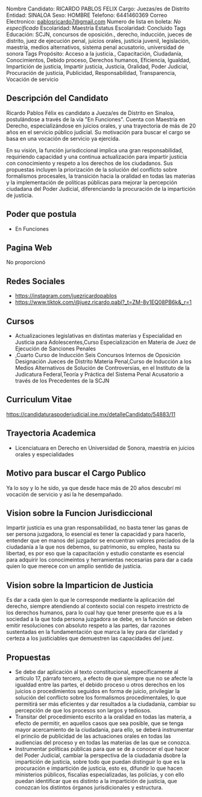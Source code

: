 Nombre Candidato: RICARDO PABLOS FELIX
Cargo: Juezas/es de Distrito
Entidad: SINALOA
Sexo: HOMBRE
Telefono: 6441460369
Correo Electronico: pablosricardo7@gmail.com
Numero de lista en boleta: *No especificado*
Escolaridad: Maestría
Estatus Escolaridad: Concluido
Tags Educación: SCJN, concursos de oposición., derecho, inducción, jueces de distrito, juez de ejecución penal, juicios orales, justicia juvenil, legislación, maestría, medios alternativos, sistema penal acusatorio, universidad de sonora
Tags Propósito: Acceso a la justicia., Capacitación, Ciudadanía, Conocimientos, Debido proceso, Derechos humanos, Eficiencia, Igualdad, Impartición de justicia, Impartir justicia, Justicia, Oralidad, Poder Judicial, Procuración de justicia, Publicidad, Responsabilidad, Transparencia, Vocación de servicio


## Descripción del Candidato 

Ricardo Pablos Félix es candidato a Jueza/es de Distrito en Sinaloa, postulándose a través de la vía "En Funciones". Cuenta con Maestría en Derecho, especializándose en juicios orales, y una trayectoria de más de 20 años en el servicio público judicial. Su motivación para buscar el cargo se basa en una vocación de servicio ya ejercida. 

En su visión, la función jurisdiccional implica una gran responsabilidad, requiriendo capacidad y una continua actualización para impartir justicia con conocimiento y respeto a los derechos de los ciudadanos. Sus propuestas incluyen la priorización de la solución del conflicto sobre formalismos procesales, la transición hacia la oralidad en todas las materias y la implementación de políticas públicas para mejorar la percepción ciudadana del Poder Judicial, diferenciando la procuración de la impartición de justicia.


## Poder que postula

- En Funciones


## Pagina Web

No proporcionó


## Redes Sociales

- https://instagram.com/juezricardopablos
- https://www.tiktok.com/@juez.ricardo.pabl?_t=ZM-8v1EQ08PB6k&_r=1


## Cursos

- Actualizaciones legislativas en distintas materias y Especialidad en Justicia para Adolescentes,Curso Especialización en Materia de Juez de Ejecución de Sanciones Penales
- ,Cuarto Curso de Inducción Seis Concursos Internos de Oposición Designación Jueces de Distrito Materia Penal,Curso de Inducción a los Medios Alternativos de Solución de Controversias, en el Instituto de la Judicatura Federal,Teoría y Práctica del Sistema Penal Acusatorio a través de los Precedentes de la SCJN


## Curriculum Vitae

https://candidaturaspoderjudicial.ine.mx/detalleCandidato/54883/11


## Trayectoria Academica

- Licenciatuara en Derecho en Universidad de Sonora, maestría en juicios orales y especialidades


## Motivo para buscar el Cargo Publico

Ya lo soy y lo he sido, ya que desde hace más de 20 años descubrí mi vocación de servicio y asi la he desempañado.


## Vision sobre la Funcion Jurisdiccional

Impartir justicia es una gran responsabilidad, no basta tener las ganas de ser persona juzgadora, lo esencial es tener la capacidad y  para hacerlo, entender que en manos del juzgador se encuentran valores preciados de la ciudadanía a la que nos debemos, su patrimonio, su empleo, hasta su libertad, es por eso que la capacitación y estudio constante es esencial para adquirir los conocimeintos y herramientas necesarias para dar a cada quien lo que merece con un amplio sentido de justicia.


## Vision sobre la Imparticion de Justicia

Es dar a cada qien lo que le corresponde mediante la aplicación del derecho, siempre atendiendo al contexto social con respeto irrestricto de los derechos humanos, para lo cual hay que tener presente que es a la sociedad a la que toda persona juzgadora se debe, en la función se deben emitir resoluciones con absoluto respeto a las partes, dar razones sustentadas en la fundamentación que marca la ley para dar claridad y certeza a los justiciables que demuestren las capacidades del juez.


## Propuestas

- Se debe dar aplicación al texto constitucional, específicamente al artículo 17, párrafo tercero, a efecto de que siempre que no se afecte la igualdad entre las partes, el debido proceso u otros derechos en los juicios o procedimientos seguidos en forma de juicio, privilegiar la solución del conflicto sobre los formalismos procedimentales, lo que permitirá ser más eficientes y dar resultados a la ciudadanía, cambiar su percepción de que los procesos son largos y tediosos.
- Transitar del procedimiento escrito a la oralidad en todas las materia, a efecto de permitir, en aquellos casos que sea posible, que se tenga mayor acercamiento de la ciudadania, para ello, se deberá instrumentar el princiio de publicidad de las actuaciones orales en todas las audiencias del proceso y en todas las materias de las que se conozca.
- Instrumentar políticas públicas para que se de a conocer el que hacer del Poder Judicial, cambiar la perspectiva de la ciudadanía dsobre la impartición de justicia, sobre todo que puedan distinguir lo que es la procuración e impartición de justicia, esto es, difundir lo que hacen ministerios públicos, fiscalías especializadas, las policías, y con ello puedan identificar que es distinto a la impartición de justicia, que conozcan los distintos órganos jurisdicionales y estructura.

